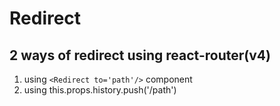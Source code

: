 # Redirect
## 2 ways of redirect using react-router(v4)
1. using `<Redirect to='path'/>` component
2. using this.props.history.push('/path')